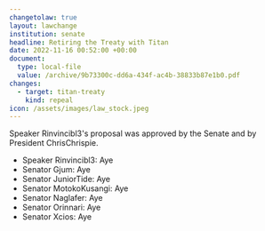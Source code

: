 ```yaml
---
changetolaw: true
layout: lawchange
institution: senate
headline: Retiring the Treaty with Titan
date: 2022-11-16 00:52:00 +00:00
document:
  type: local-file
  value: /archive/9b73300c-dd6a-434f-ac4b-38833b87e1b0.pdf
changes:
  - target: titan-treaty
    kind: repeal
icon: /assets/images/law_stock.jpeg
---
```

Speaker Rinvincibl3's proposal was approved by the Senate and by President ChrisChrispie.<!--more-->

- Speaker Rinvincibl3: Aye
- Senator Gjum: Aye
- Senator JuniorTide: Aye
- Senator MotokoKusangi: Aye
- Senator Naglafer: Aye
- Senator Orinnari: Aye
- Senator Xcios: Aye
